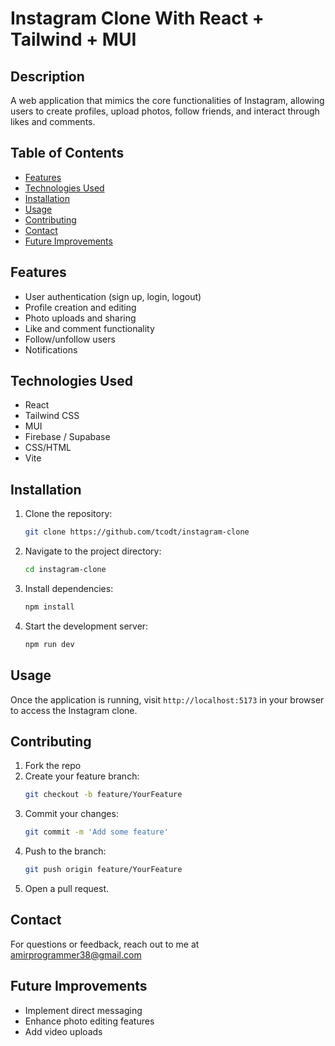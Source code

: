# Instagram Clone With React + Tailwind + MUI

## Description
A web application that mimics the core functionalities of Instagram, allowing users to create profiles, upload photos, follow friends, and interact through likes and comments.

## Table of Contents
- [Features](#features)
- [Technologies Used](#technologies-used)
- [Installation](#installation)
- [Usage](#usage)
- [Contributing](#contributing)
- [Contact](#contact)
- [Future Improvements](#future-improvements)

## Features
- User authentication (sign up, login, logout)
- Profile creation and editing
- Photo uploads and sharing
- Like and comment functionality
- Follow/unfollow users
- Notifications

## Technologies Used
- React
- Tailwind CSS
- MUI
- Firebase / Supabase
- CSS/HTML
- Vite

## Installation
1. Clone the repository:  
   ```bash
   git clone https://github.com/tcodt/instagram-clone
   ```
2. Navigate to the project directory:  
   ```bash
   cd instagram-clone
   ```
3. Install dependencies:  
   ```bash
   npm install
   ```
4. Start the development server:  
   ```bash
   npm run dev
   ```

## Usage
Once the application is running, visit `http://localhost:5173` in your browser to access the Instagram clone. 

## Contributing
1. Fork the repo
2. Create your feature branch:  
   ```bash
   git checkout -b feature/YourFeature
   ```
3. Commit your changes:  
   ```bash
   git commit -m 'Add some feature'
   ```
4. Push to the branch:  
   ```bash
   git push origin feature/YourFeature
   ```
5. Open a pull request.

## Contact
For questions or feedback, reach out to me at amirprogrammer38@gmail.com

## Future Improvements
- Implement direct messaging
- Enhance photo editing features
- Add video uploads
